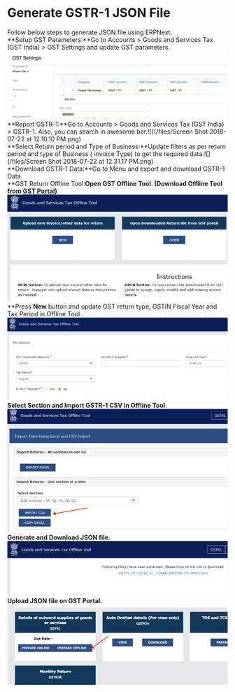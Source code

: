 
# Generate GSTR-1 JSON File


  
Follow below steps to generate JSON file using ERPNext.  
**Setup GST Parameters:**Go to Accounts > Goods and Services Tax (GST India) > GST Settings and update GST parameters.![](/files/l1CthRB.png)  
**Report GSTR-1:**Go to Accounts > Goods and Services Tax (GST India) > GSTR-1. Also, you can search in awesome bar.![](/files/Screen Shot 2018-07-22 at 12.10.10 PM.png)  
**Select Return period and Type of Business:**Update filters as per return period and type of Business ( invoice Type) to get the required data.![](/files/Screen Shot 2018-07-22 at 12.31.17 PM.png)  
**Download GSTR-1 Data:**Go to Menu and export and download GSTR-1 Data.  
**GST Return Offline Tool:**Open GST Offline Tool. (Download Offline Tool from [GST Portal](https://www.gst.gov.in/download/returns))![](/files/1c3pG37.png)**﻿**Press **New** button and update GST return type, GSTIN Fiscal Year and Tax Period in Offline Tool .![](/files/SwIbsdI.png)  
**Select Section and Import GSTR-1 CSV in Offline Tool.**![](/files/M2G3Scu.png)  
**Generate and Download JSON file.**![](/files/rzGSbRJ.png)  
**Upload JSON file on GST Portal.**![](/files/BkOkjRq.png)


